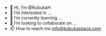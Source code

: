 - 👋 Hi, I’m @KubukaH
- 👀 I’m interested in ...
- 🌱 I’m currently learning ...
- 💞️ I’m looking to collaborate on ...
- 📫 How to reach me info@kubukaspace.com

<!---
KubukaH/KubukaH is a ✨ special ✨ repository because its `README.md` (this file) appears on your GitHub profile.
You can click the Preview link to take a look at your changes.
--->
